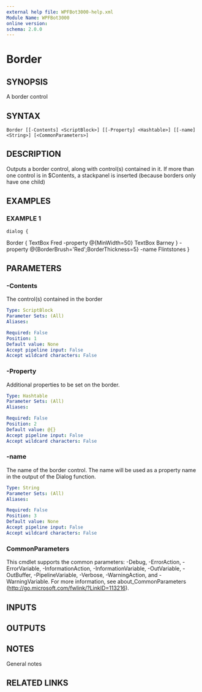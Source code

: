 ```yaml
---
external help file: WPFBot3000-help.xml
Module Name: WPFBot3000
online version:
schema: 2.0.0
---
```


# Border

## SYNOPSIS
A border control

## SYNTAX

```
Border [[-Contents] <ScriptBlock>] [[-Property] <Hashtable>] [[-name] <String>] [<CommonParameters>]
```

## DESCRIPTION
Outputs a border control, along with control(s) contained in it. 
If more than one control is in $Contents, a stackpanel is inserted (because borders only have one child)

## EXAMPLES

### EXAMPLE 1
```
dialog {
```

Border  {
        TextBox Fred -property @{MinWidth=50}
        TextBox Barney
    } -property @{BorderBrush='Red';BorderThickness=5} -name Flintstones
}

## PARAMETERS

### -Contents
The control(s) contained in the border

```yaml
Type: ScriptBlock
Parameter Sets: (All)
Aliases:

Required: False
Position: 1
Default value: None
Accept pipeline input: False
Accept wildcard characters: False
```

### -Property
Additional properties to be set on the border.

```yaml
Type: Hashtable
Parameter Sets: (All)
Aliases:

Required: False
Position: 2
Default value: @{}
Accept pipeline input: False
Accept wildcard characters: False
```

### -name
The name of the border control. 
The name will be used as a property name in the output of the Dialog function.

```yaml
Type: String
Parameter Sets: (All)
Aliases:

Required: False
Position: 3
Default value: None
Accept pipeline input: False
Accept wildcard characters: False
```

### CommonParameters
This cmdlet supports the common parameters: -Debug, -ErrorAction, -ErrorVariable, -InformationAction, -InformationVariable, -OutVariable, -OutBuffer, -PipelineVariable, -Verbose, -WarningAction, and -WarningVariable.
For more information, see about_CommonParameters (http://go.microsoft.com/fwlink/?LinkID=113216).

## INPUTS

## OUTPUTS

## NOTES
General notes

## RELATED LINKS
